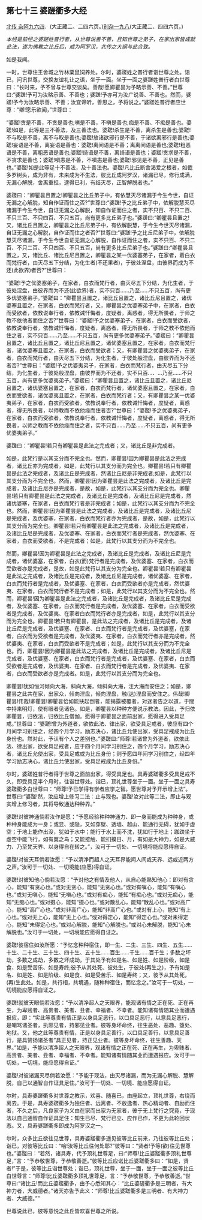 ## 第七十三 婆蹉衢多大经

[北传 杂阿九六四](https://github.com/gwsice/buddhism/blob/master/%E6%97%A9%E6%9C%9F/%E6%9D%82%E9%98%BF%E5%90%AB%E7%BB%8F/34.md#964)．(大正藏二、二四六页。)[别杂一九八](https://github.com/gwsice/buddhism/blob/master/%E6%97%A9%E6%9C%9F/%E6%9D%82%E9%98%BF%E5%90%AB%E7%BB%8F/%E5%88%AB%E8%AF%91%E6%9D%82%E9%98%BF%E5%90%AB%E7%BB%8F/10.md#198)(大正藏二、四四六页。)

*本经是前经之婆蹉姓普行者，从世尊说善不善，且知世尊之弟子，在家出家皆成就此法，遂为佛教之比丘后，成为阿罗汉，北传之大纲与此合致。*

如是我闻。 

一时，世尊住王舍城之竹林栗鼠饲养处。尔时，婆蹉姓之普行者诣世尊之处。诣已，问讯世尊，交换友谊礼让之语，坐于一面。坐于一面之婆蹉姓普行者白世尊曰：“长时来，予不曾与世尊交谈矣。善哉!愿卿瞿昙为予略示善、不善。”世尊曰:“婆蹉!予可为汝略示善、不善也；婆蹉!予亦可为汝广说善、不善也。然而，婆蹉!予今为汝略示善、不善；汝宜谛听，善思之，予将说之。”婆蹉姓普行者应世尊：“卿!愿乐欲闻，”世尊曰：

“婆蹉!贪是不善，不贪是善也;嗔是不善，不嗔是善也;痴是不善、不痴是善也。婆蹉!如是，此等是三不善法，及三善法也。婆蹉!杀生是不善，离杀生是善也;婆蹉!不与取是不善，离不与取是善也;婆蹉!放诸欲邪行是不善，于诸欲离邪行是善也;婆蹉!妄语是不善，离妄语是善也：婆蹉!离间语是不善；离离间语是善也;婆蹉!粗恶语是不善，离粗恶语是善也;婆蹉!绮语是不善，离绮语是善也；婆蹉!贪求是不善，不贪求是善也；婆蹉!嗔恚是不善，不嗔恚是善也;婆蹉!邪见是不善，正见是善也。”婆蹉!如是此等足十不善法，及十善法也。婆蹉!凡比丘断舍渴爱之根者，如截多罗树头，成为非有，未来成为不生法，彼比丘成阿罗汉，诸漏已尽，修行成满，无漏心解脱，舍离重担，逮得已利，有结灭尽，正智解脱者也。” 

婆蹉曰：“卿瞿昙且置之!卿瞿昙之比丘弟子中，有依慧灭尽诸漏于今生今世，自证无漏之心解脱，知自作证而住之否?”世尊曰:“婆蹉!予之比丘弟子中，依解脱慧灭尽诸漏于今生今世，自证无漏之心解脱，知自作证而住之者，实不只百、不只二百、不只三百、不只四百、不只五百，尚有更多比丘弟子也。”婆蹉曰:“卿瞿昙且置之!又，诸比丘且置之，卿瞿昙之比丘尼弟子中，有依解脱慧，于今生今世灭尽诸漏，自证无漏之心解脱，自作证而住之者否?”世尊曰:“婆蹉!予之比丘尼弟子中，依解脱慧灭尽诸漏，于今生今世自证无漏之心解脱，自作证而住之者，实不只百、不只二百、不只二百、不只四百、不只五百，尚有更多比丘尼弟子也。”婆蹉曰:“卿瞿昙且置之，又，诸比丘、诸比丘尼且置之，卿瞿昙之某一优婆塞弟子，在家者，着白衣而梵行者，由灭尽五下分结，为化生者(不还果者)，于彼处涅盘，由彼界而成为不还(此欲界)者否?”世尊曰：

“婆蹉!予之优婆塞弟子，在家者，白衣而梵行者，由灭尽五下分结，为化生者，于彼处涅盘，由彼界而为不还(此欲界)者，实不只百……乃至……不只五百，尚有更多优婆塞弟子。”婆蹉曰：“卿瞿昙且置之，诸比丘且置之，诸比丘尼且置之，诸优婆塞且置之，在家者，白衣而梵行者，又，卿瞿昙之优婆塞弟子中，在家者，白衣而受欲者，依教说奉行者，依教诫忏悔者，度疑者，离惑者，得无所畏者，于师之教不依他者而住之否?”世尊曰：“婆蹉!予之优婆塞弟子，在家者，白衣而受欲者，依教说奉行者，依教诫忏悔者，度疑者，离惑者，得无所畏者，于师之教不依他而住之者，实不只百……乃至……不只五百，尚有更多优婆塞弟子。”婆蹉曰：“卿瞿昙且置之，诸比丘且置之，诸比丘尼且置之，诸优婆塞且置之，在家者，白衣而梵行者，诸优婆塞且置之，在家者，白衣而受欲者；又，有卿瞿昙之优婆夷弟子，在家者，白衣而梵行者，由灭尽五下分结，为化生者，于彼处般涅盘，由彼界而为不还者否?”世尊曰：“婆蹉!予之优婆夷弟子，在家者，白衣而梵行者，由灭尽五下分结，为化生者，于彼处般涅盘，由彼界而为不还者，实不只百…．…乃至……不只五百，尚有更多优婆夷弟子。”婆蹉曰：“卿瞿昙且置之，诸比丘且置之，诸比丘尼且置之，诸优婆塞且置之，在家者，白衣而梵行者，诸优婆塞且置之，在家者，白衣而受欲者，诸优婆夷且置之，在家者，白衣而梵行者；又，有卿瞿昙之某一优婆夷弟子，在家者，白衣而受欲者，依教说奉行者，依教诫忏悔者，度疑者，离惑者，得无所畏者，以师教而不依他缘而住者否?”世尊曰：“婆蹉!予之优婆夷弟子，在家者，白衣而受欲者，依教说奉行者，依教诫忏悔者，度疑者，离惑者，得无所畏者，以师之教而不依他缘而住之者，实不只百……乃至……不只五百，尚有更多优婆夷弟子。”

婆蹉曰：“卿瞿昙!若只有卿瞿昙是此法之完成者；又，诸比丘是非完成者。

如是，此梵行是以其支分而不完全也。然而，卿瞿昙!因为卿瞿昙是此法之完成者，诸比丘亦为完成者，如是，此梵行以其支分而为完全也。卿瞿昙!若只有卿瞿昙是此法之完成者，及诸比丘是完成者，然诸比丘尼是非完成者;如是，此梵行以其支分而为不完全也。然而，卿瞿昙!因为卿瞿昙是此法之完成者，及诸比丘是完成者，及诸比丘尼亦是完成者，是故，如是，此梵行以其支分而为完全也。卿瞿昙!若只有卿瞿昙是此法之完成者，及诸比丘是完成者，及诸比丘尼是完成者，然诸优婆塞，在家者，白衣而梵行者是非完成者；如是，此梵行以其支分而为不完全也。然而，卿瞿昙!因为卿瞿昙是此法之完成者，及诸比丘是完成者，及诸比丘尼是完成者，及优婆塞，在家者，白衣而梵行者亦为完成者，是故，如是，此梵行以其支分而为完全也。卿瞿昙!若只有卿瞿昙是此法之完成者，及诸比丘是完成者，及诸比丘尼是完成者，及优婆塞、在家者，白衣而梵行者是完成者，然优婆塞、在家者，白衣而受欲者，不是完成者；如是，此梵行以其支分而为不完全也。 

然而，卿瞿昙!因为卿瞿昙是此法之完成者，及诸比丘是完成者，及诸比丘尼是完成者，诸优婆塞，在家者，白衣(而)梵行者是完成者，及优婆塞、在家者，白衣而受欲者亦是完成者，是故，如是此梵行以其支分为完全也。卿瞿昙!若只有卿瞿昙是此法之完成者，及诸比丘是完成者，及诸比丘尼是完成者，诸优婆塞、在家者，白衣而梵行者是完成者，及优婆塞、在家者，白衣而受欲者亦是完成者，然优婆夷、在家者，白衣而梵行者不是完成者；如是，此梵行以其支分而为不完全也。然而，卿瞿昙!因为卿瞿昙是此法之完成者，及诸比丘是完成者，及诸比丘尼是完成者，及优婆塞、在家者，白衣而梵行者是完成者，及优婆塞、在家者，白衣而受欲者是完成者，及优婆夷、在家者白衣而梵行者亦是完成者，如是，此梵行以其支分而为完全也。卿瞿昙!若只有卿瞿昙，是此法之完成者，及诸比丘是完成者，及诸比丘尼是完成者，及优婆塞、在家者、白衣而梵行者是完成者，及优婆塞，在家者，白衣而为受欲者是完成者，及优婆夷、在家者，白衣而梵行者亦是完成者，然优婆夷、在家者，白衣而受欲者不是完成者；如是，此梵行以其支分而为不完全也。而，卿瞿昙!因为卿瞿昙是此法之完成者，及诸比丘是完成者，及诸比丘尼是完成者，及优婆塞、在家者，白衣而梵行者是完成者，及优婆塞、在家者，白衣而受欲者是完成者，及优婆夷、在家者、白衣而梵行者是完成者，及优婆夷、在家者，白衣而受欲者亦是完成者。如是，此梵行以其支分而为完全也。

卿瞿昙!犹如恒河倾向大海，斜向大海，倾斜向大海，注大海而安住之；如是，卿瞿昙之此共在家，出家众，倾向涅盘，倾向涅盘，触(达)涅盘而安住之。伟哉!卿瞿昙!伟哉!卿瞿昙!卿瞿昙恰如能扶起倒者，能揭露被覆者，对迷者告之以道，于闇中持来明灯，使有眼者见诸色。如是，卿瞿昙以种种方便说示教法。因此，予归依卿瞿昙，归依法，归依比丘僧伽。愿得于卿瞿昙之面前出家，愿得进入受具足戒。”世尊曰：“婆蹉!曾为外道者，欲依此法、律出家，欲受具足戒者，彼应有四个月间学习别住之，经四个月学习，励志决心，诸比丘允使出家，受具足戒成为比丘身份也。然对此，予认有个人之差别也。”婆蹉曰:“师尊!若诸曾为外道者，欲依此法、律出家，欲受具足戒者，应于四个月间学习别住之，四个月学习，励志决心者，诸比丘允使出家，受具足戒或为比丘身份；则予愿四年间学习别住之，经四年学习励志决心，诸比丘允使出家，受具足戒成为比丘身份。”

尔时，婆蹉姓普行者得于世尊之面前出家，得受具足也。具寿婆蹉衢多受具足戒不久，即受具足半个月时，往诣世尊处。诣已，顶礼世尊坐于一面。坐于一面之具寿婆蹉衢多白世尊曰：“师尊!予已学得有学者应学之智。愿世尊对予开示增上法”。世尊曰:“婆蹉!然，汝应增上修习二法：止与观也。婆蹉!汝对此等二法，即止与观实增上修习者，其将导致通达种种界。”

婆蹉!对彼神通倘若汝作是愿：“予愿经验种种神通力、即一身而能成为种种身，或种种身能成为一身；或显、或隐，又如穿壁、透墙、越山、能通行无碍，犹如于虚空；于地上能作出没，犹如于水中；能行于水上而不沈，犹如行于地上；跏趺坐于虚空中能飞行，如有翼之鸟；又能接触、能扪摸日、月，有如是大神力，如是大威力、乃至梵天界、以身得自在转之。”，汝可于一切处、一切境将能应愿得自证。 

婆蹉!对彼天耳倘若汝愿：“予以清净而超人之天耳界能闻人间或天界、远或近两方之声。”汝可于一切处、一切境能(应愿)得自证。

婆蹉!对彼知他心倘若汝愿：“予对他之有情及他人，从自心能熟知他心：即对有贪心，能知“有贪心也。”或对无贪心，能知“无贪心也。”或对有嗔心，能知“有嗔心也。”或对无嗔心，能知“无嗔心也。”或对有痴心，能知“有痴心也。”或对无痴心，能知“无痴心也。”或对摄心，能知“摄心也。”或对散乱心，能知“散乱心也。”或对高广心，能知“高广心也。”或对非高广心，能知“非高广心也。”或对有上心，能知“有上心也。”或对无上心，能知“无上心也。”或对得定心，能知“得定心也。”或对未得定心，能知“未得定心也。”或对心解脱，能知“心解脱也。”或对心未解脱，能知“心未解脱也。”汝可于一切处，一切境能应愿得自证之。 

婆蹉!彼宿住如汝所愿：“予忆念种种宿住，即一生、二生、三生、四生、五生……十生、二十生、三十生、四十生、五十生……百生……千生……百千生；多数之坏劫，多数之成劫，多数之坏成劫，于其处予有如是名、如是姓、如是阶级，如是食、如是受苦乐、如是寿终;彼予从其处死、彼处生，于彼处(再生之)，予有如是名、如是姓、如是阶级、如是食、如是受苦乐、如是寿终；又，彼予从其处死，(再)生此处。如是，共行相，共境遇，随种种宿住，而忆念之。”汝可于一切处，一切境能应愿得自证之。

婆蹉!就彼天眼倘若汝愿：“予以清净超人之天眼界，能观诸有情之正在死、正在再生，为卑贱者、高贵者、美者、丑者、幸福者、不幸者。能知诸有情随其业而遭遇报应，即：“实此等尊贵有情正是以身具足恶行，以口具足恶行，以意具足恶行，是嘲骂诸圣者，执邪见者，持邪见业者。彼等身坏命终，往生恶处、恶趣、堕处、地狱。又，他之此等尊贵有情，正是以身具足善行，以口具足善行，以意具足善行，是具赞扬诸圣者”具正见者，持正见业者。彼等身坏命终，往生善趣、天界。”如是，予能以清净超人之天眼界，观诸有情之正在死、正在再生，为卑贱者、高贵者、美者、丑者、幸福者、不幸者。能知诸有情随其业而遭遇报应。汝可于一切处，一切境，能应愿得自证。”

婆蹉!对彼诸漏灭尽倘若汝愿：”予能于现法，由灭尽诸漏，而为无漏心解脱、慧解脱，自己以通智自作证具足住。”汝可于一切处、一切境、能应愿得自证。 

尔时，具寿婆蹉衢多对世尊之教示，欢喜、随喜已，由座起立，顶礼世尊，右绕而离去。于是，具寿婆蹉衢多为独住者、远离者、不放逸者、热心精动者、自励而住者，不久之后，凡良家子为义由在家而出家为无家者，彼于无上梵行之究竟，于现法以自己通智自作证具足住：知生已尽、梵行已立、应作已作，不更为此轮回状态。又，具寿婆蹉衢多即成为阿罗汉之一。

尔时，众多比丘欲往见世尊，具寿婆蹉衢多遥见彼等比丘前来，乃往彼等比丘处；诣已，对彼等比丘曰：“哈!汝等比丘往何处耶?”彼等曰：“贤者!予等(欲)往见世尊也。”婆蹉曰：“若然，诸具寿，代予顶礼世尊足，曰:“师尊!比丘婆蹉衢多顶礼世尊足，”言：“予恭敬世尊，予恭敬善逝。”彼等比丘应诺比丘婆蹉衢多曰：“如是，贤者!”于是，彼等比丘诣世尊处；诣已，顶礼世尊，坐于一面，坐于一面之彼等比丘白世尊言：“师尊!比丘婆蹉衢多顶礼世尊足，言：“予恭敬世尊，予恭敬善逝。”世尊曰:“诸比丘!而比丘婆蹉衢多，由予心悉知其心：“比丘婆磋衢多是三明者，有大神力者，大威德者。”诸天亦告予此义：“师尊!比丘婆蹉衢多是三明者、有大神力者、大威德。”” 

世尊说此已，彼等意悦之此丘皆欢喜世尊之所说。
